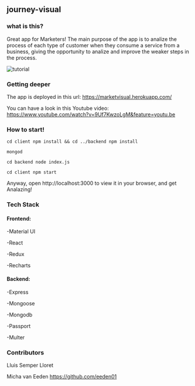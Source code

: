 ## journey-visual

### what is this?

Great app for Marketers! The main purpose of the app is to analize the process of each type of customer when they consume a service from a business, giving the opportunity to analize and improve the weaker steps in the process.

![tutorial](https://user-images.githubusercontent.com/58423269/77820740-ae755180-70e4-11ea-96fb-3d9b1cbc7a5c.png)

### Getting deeper

The app is deployed in this url: https://marketvisual.herokuapp.com/

You can have a look in this Youtube video: https://www.youtube.com/watch?v=9Uf7KwzoLgM&feature=youtu.be

### How to start!

`cd client npm install && cd ../backend npm install`

`mongod`

`cd backend node index.js`

`cd client npm start`

Anyway, open http://localhost:3000 to view it in your browser, and get Analazing!


### Tech Stack

#### Frontend:

  -Material UI
  
  -React
  
  -Redux
  
  -Recharts
 
#### Backend:

  -Express
  
  -Mongoose
  
  -Mongodb
  
  -Passport
  
  -Multer

### Contributors

Lluis Semper Lloret

Micha van Eeden https://github.com/eeden01




